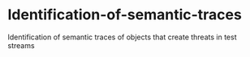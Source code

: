# Identification-of-semantic-traces
Identification of semantic traces of objects that create threats in test streams
